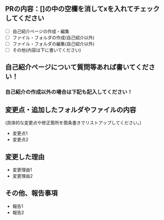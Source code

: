 ## PRの内容：[]の中の空欄を消してxを入れてチェックしてください
- [ ] 自己紹介ページの作成・編集
- [ ] ファイル・フォルダの作成(自己紹介以外)
- [ ] ファイル・フォルダの編集(自己紹介以外)
- [ ] その他(内容は下に書いてください)

## 自己紹介ページについて質問等あれば書いてください！


### 自己紹介の作成以外の場合は下記も記入してください！
## 変更点・追加したフォルダやファイルの内容
(具体的な変更点や修正箇所を箇条書きでリストアップしてください。)

- 変更点1
- 変更点2

## 変更した理由

- 変更理由1
- 変更理由2

## その他、報告事項

- 報告1
- 報告2